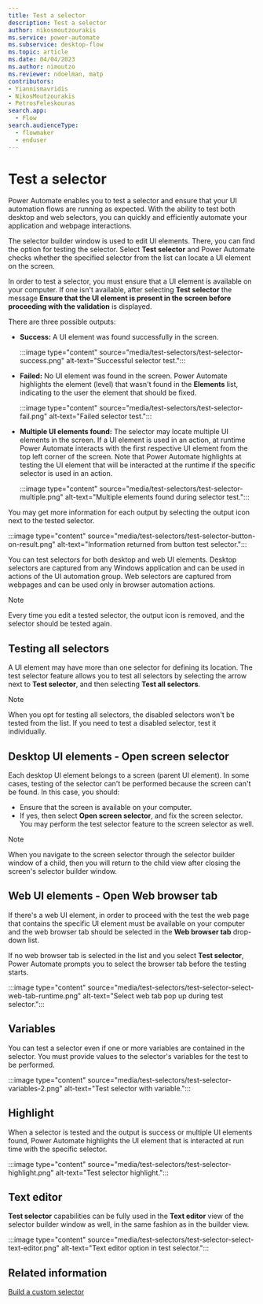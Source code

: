 ```yaml
---
title: Test a selector
description: Test a selector
author: nikosmoutzourakis
ms.service: power-automate
ms.subservice: desktop-flow
ms.topic: article
ms.date: 04/04/2023
ms.author: nimoutzo
ms.reviewer: ndoelman, matp
contributors:
- Yiannismavridis
- NikosMoutzourakis
- PetrosFeleskouras
search.app: 
  - Flow
search.audienceType: 
  - flowmaker
  - enduser
---
```

# Test a selector

Power Automate enables you to test a selector and ensure that your UI automation flows are running as expected. With the ability to test both desktop and web selectors, you can quickly and efficiently automate your application and webpage interactions.  

The selector builder window is used to edit UI elements. There, you can find the option for testing the selector. Select **Test selector** and Power Automate checks whether the specified selector from the list can locate a UI element on the screen.

In order to test a selector, you must ensure that a UI element is available on your computer. If one isn't available, after selecting **Test selector** the message **Ensure that the UI element is present in the screen before proceeding with the validation** is displayed.

There are three possible outputs:
* **Success:** A UI element was found successfully in the screen. 

   :::image type="content" source="media/test-selectors/test-selector-success.png" alt-text="Successful selector test.":::

* **Failed:** No UI element was found in the screen. Power Automate highlights the element (level) that wasn't found in the **Elements** list, indicating to the user the element that should be fixed.

  :::image type="content" source="media/test-selectors/test-selector-fail.png" alt-text="Failed selector test.":::

* **Multiple UI elements found:** The selector may locate multiple UI elements in the screen. If a UI element is used in an action, at runtime Power Automate interacts with the first respective UI element from the top left corner of the screen. Note that Power Automate highlights at testing the UI element that will be interacted at the runtime if the specific selector is used in an action.

  :::image type="content" source="media/test-selectors/test-selector-multiple.png" alt-text="Multiple elements found during selector test.":::

You may get more information for each output by selecting the output icon next to the tested selector.  

:::image type="content" source="media/test-selectors/test-selector-button-on-result.png" alt-text="Information returned from button test selector.":::

You can test selectors for both desktop and web UI elements. Desktop selectors are captured from any Windows application and can be used in actions of the UI automation group. Web selectors are captured from webpages and can be used only in browser automation actions.  

> [!NOTE]
> Every time you edit a tested selector, the output icon is removed, and the selector should be tested again.  

## Testing all selectors

A UI element may have more than one selector for defining its location. The test selector feature allows you to test all selectors by selecting the arrow next to **Test selector**, and then selecting **Test all selectors**.

> [!NOTE]
> When you opt for testing all selectors, the disabled selectors won't be tested from the list. If you need to test a disabled selector, test it individually.  

## Desktop UI elements - Open screen selector

Each desktop UI element belongs to a screen (parent UI element). In some cases, testing of the selector can't be performed because the screen can't be found. In this case, you should: 

- Ensure that the screen is available on your computer.
- If yes, then select **Open screen selector**, and fix the screen selector. You may perform the test selector feature to the screen selector as well.  

> [!NOTE]
> When you navigate to the screen selector through the selector builder window of a child, then you will return to the child view after closing the screen's selector builder window.

## Web UI elements - Open Web browser tab

If there's a web UI element, in order to proceed with the test the web page that contains the specific UI element must be available on your computer and the web browser tab should be selected in the **Web browser tab** drop-down list.

If no web browser tab is selected in the list and you select **Test selector**, Power Automate prompts you to select the browser tab before the testing starts.

:::image type="content" source="media/test-selectors/test-selector-select-web-tab-runtime.png" alt-text="Select web tab pop up during test selector.":::

## Variables

You can test a selector even if one or more variables are contained in the selector. You must provide values to the selector's variables for the test to be performed.

:::image type="content" source="media/test-selectors/test-selector-variables-2.png" alt-text="Test selector with variable.":::

## Highlight

When a selector is tested and the output is success or multiple UI elements found, Power Automate highlights the UI element that is interacted at run time with the specific selector.

:::image type="content" source="media/test-selectors/test-selector-highlight.png" alt-text="Test selector highlight.":::

## Text editor

**Test selector** capabilities can be fully used in the **Text editor** view of the selector builder window as well, in the same fashion as in the builder view.

:::image type="content" source="media/test-selectors/test-selector-select-text-editor.png" alt-text="Text editor option in test selector.":::

## Related information

[Build a custom selector](build-custom-selectors.md)
